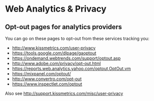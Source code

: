 # Web Analytics & Privacy

## Opt-out pages for analytics providers

You can go on these pages to opt-out from these services tracking you:
* http://www.kissmetrics.com/user-privacy
* https://tools.google.com/dlpage/gaoptout
* https://ondemand.webtrends.com/support/optout.asp
* http://www.adobe.com/privacy/opt-out.html
* https://reports.web.analytics.yahoo.com/optout,OptOut.vm
* https://mixpanel.com/optout/
* http://www.convertro.com/opt-out
* https://www.inspectlet.com/optout

Also see http://support.kissmetrics.com/misc/user-privacy



